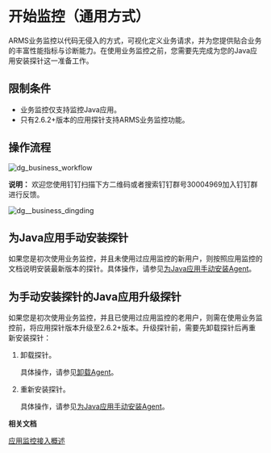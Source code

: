 # 开始监控（通用方式）

ARMS业务监控以代码无侵入的方式，可视化定义业务请求，并为您提供贴合业务的丰富性能指标与诊断能力。在使用业务监控之前，您需要先完成为您的Java应用安装探针这一准备工作。

## 限制条件

-   业务监控仅支持监控Java应用。
-   只有2.6.2+版本的应用探针支持ARMS业务监控功能。

## 操作流程

![dg_business_workflow](https://static-aliyun-doc.oss-accelerate.aliyuncs.com/assets/img/zh-CN/0784574161/p103004.png)

**说明：** 欢迎您使用钉钉扫描下方二维码或者搜索钉钉群号30004969加入钉钉群进行反馈。

![dg__business_dingding](https://static-aliyun-doc.oss-accelerate.aliyuncs.com/assets/img/zh-CN/1789717161/p92785.png)

## 为Java应用手动安装探针

如果您是初次使用业务监控，并且未使用过应用监控的新用户，则按照应用监控的文档说明安装最新版本的探针。具体操作，请参见[为Java应用手动安装Agent](/intl.zh-CN/应用监控/接入应用监控/开始监控Java应用/为Java应用手动安装Agent.md)。

## 为手动安装探针的Java应用升级探针

如果您是初次使用业务监控，并且已使用过应用监控的老用户，则需在使用业务监控前，将应用探针版本升级至2.6.2+版本。升级探针前，需要先卸载探针后再重新安装探针：

1.  卸载探针。

    具体操作，请参见[卸载Agent](/intl.zh-CN/应用监控/接入应用监控/开始监控Java应用/为Java应用手动安装Agent.md)。

2.  重新安装探针。

    具体操作，请参见[为Java应用手动安装Agent](/intl.zh-CN/应用监控/接入应用监控/开始监控Java应用/为Java应用手动安装Agent.md)。


**相关文档**  


[应用监控接入概述](/intl.zh-CN/应用监控/接入应用监控/应用监控接入概述.md)

